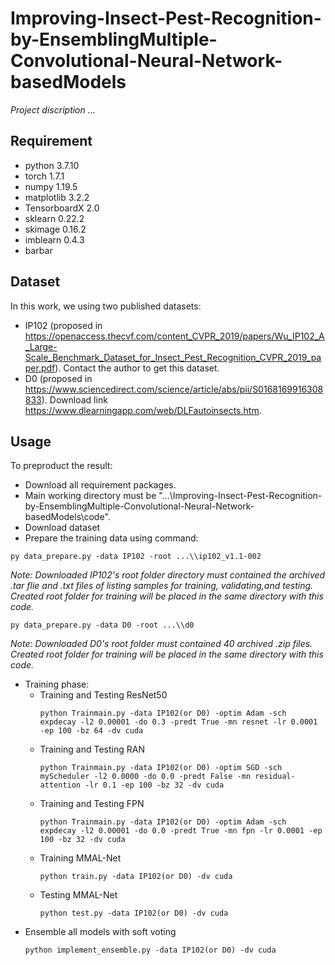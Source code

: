# Improving-Insect-Pest-Recognition-by-EnsemblingMultiple-Convolutional-Neural-Network-basedModels

_Project discription ..._

## Requirement
- python 3.7.10
- torch 1.7.1
- numpy 1.19.5
- matplotlib 3.2.2
- TensorboardX 2.0
- sklearn 0.22.2
- skimage 0.16.2
- imblearn 0.4.3
- barbar

## Dataset
In this work, we using two published datasets:
- IP102 (proposed in https://openaccess.thecvf.com/content_CVPR_2019/papers/Wu_IP102_A_Large-Scale_Benchmark_Dataset_for_Insect_Pest_Recognition_CVPR_2019_paper.pdf). Contact the author to get this dataset.
- D0 (proposed in https://www.sciencedirect.com/science/article/abs/pii/S0168169916308833). Download link https://www.dlearningapp.com/web/DLFautoinsects.htm.
## Usage
To preproduct the result:
- Download all requirement packages.
- Main working directory must be "...\\Improving-Insect-Pest-Recognition-by-EnsemblingMultiple-Convolutional-Neural-Network-basedModels\\code".
- Download dataset
- Prepare the training data using command:
<pre><code>py data_prepare.py -data IP102 -root ...\\ip102_v1.1-002</code></pre>
_Note: Downloaded IP102's root folder directory must contained the archived .tar flie and .txt files of listing samples for training, validating,and testing. Created root folder for training will be placed in the same directory with this code._
<pre><code>py data_prepare.py -data D0 -root ...\\d0</code></pre>
_Note: Downloaded D0's root folder must contained 40 archived .zip files. Created root folder for training will be placed in the same directory with this code._
- Training phase:
  - Training and Testing ResNet50
    <pre><code>python Trainmain.py -data IP102(or D0) -optim Adam -sch expdecay -l2 0.00001 -do 0.3 -predt True -mn resnet -lr 0.0001 -ep 100 -bz 64 -dv cuda</code></pre>
  - Training and Testing RAN
    <pre><code>python Trainmain.py -data IP102(or D0) -optim SGD -sch myScheduler -l2 0.0000 -do 0.0 -predt False -mn residual-attention -lr 0.1 -ep 100 -bz 32 -dv cuda</code></pre>
  - Training and Testing FPN
    <pre><code>python Trainmain.py -data IP102(or D0) -optim Adam -sch expdecay -l2 0.00001 -do 0.0 -predt True -mn fpn -lr 0.0001 -ep 100 -bz 32 -dv cuda</code></pre>
  - Training MMAL-Net
    <pre><code>python train.py -data IP102(or D0) -dv cuda</code></pre>
  - Testing MMAL-Net
    <pre><code>python test.py -data IP102(or D0) -dv cuda</code></pre>
- Ensemble all models with soft voting
    <pre><code>python implement_ensemble.py -data IP102(or D0) -dv cuda</code></pre>
